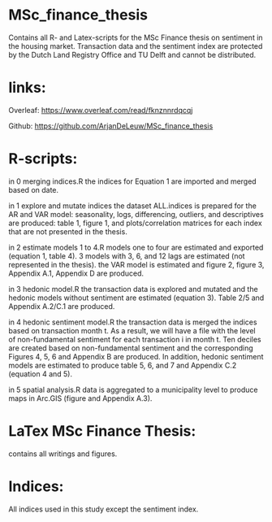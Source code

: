 # MSc_finance_thesis
 Contains all R- and Latex-scripts for the MSc Finance thesis on sentiment in the housing market.
 Transaction data and the sentiment index are protected by the Dutch Land Registry Office and TU Delft and cannot be distributed. 


# links: 
Overleaf: https://www.overleaf.com/read/fknznnrdqcqj 

Github: https://github.com/ArjanDeLeuw/MSc_finance_thesis


# R-scripts:  
in 0 merging indices.R the indices for Equation 1 are imported and merged based on date. 

in 1 explore and mutate indices the dataset ALL.indices is prepared for the AR and VAR model: seasonality, logs, differencing, outliers, and descriptives are produced: table 1, figure 1, and plots/correlation matrices for each index that are not presented in the thesis. 

in 2 estimate models 1 to 4.R models one to four are estimated and exported  (equation 1, table 4). 3 models with 3, 6, and 12 lags are estimated (not represented in the thesis). the VAR model is estimated and figure 2, figure 3, Appendix A.1, Appendix D are produced.

in 3 hedonic model.R the transaction data is explored and mutated and the hedonic models without sentiment are estimated (equation 3). Table 2/5 and  Appendix A.2/C.1 are produced.

in 4 hedonic sentiment model.R the transaction data is merged the indices based on transaction month t.  As a result, we will have a file with the level of non-fundamental sentiment for each transaction i in month t. Ten deciles are created based on non-fundamental sentiment and the corresponding Figures 4, 5, 6 and Appendix B are produced. In addition, hedonic sentiment models are estimated to produce table 5, 6, and 7 and Appendix C.2 (equation 4 and 5).

in 5 spatial analysis.R data is aggregated to a municipality level to produce maps in Arc.GIS (figure and Appendix A.3).


# LaTex MSc Finance Thesis: 
contains all writings and figures. 


# Indices: 
All indices used in this study except the sentiment index. 

